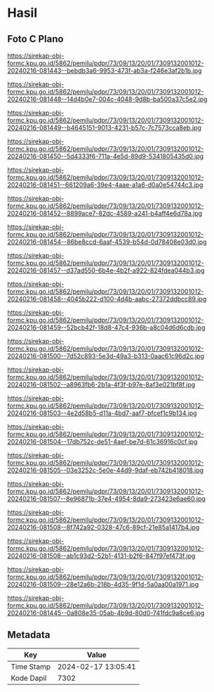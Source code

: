 # Hasil

## Foto C Plano

https://sirekap-obj-formc.kpu.go.id/5862/pemilu/pdpr/73/09/13/20/01/7309132001012-20240216-081443--bebdb3a6-9953-473f-ab3a-f246e3af2b1b.jpg

https://sirekap-obj-formc.kpu.go.id/5862/pemilu/pdpr/73/09/13/20/01/7309132001012-20240216-081448--14d4b0e7-004c-4048-9d8b-ba500a37c5e2.jpg

https://sirekap-obj-formc.kpu.go.id/5862/pemilu/pdpr/73/09/13/20/01/7309132001012-20240216-081449--b4645151-9013-4231-b57c-7c7573cca8eb.jpg

https://sirekap-obj-formc.kpu.go.id/5862/pemilu/pdpr/73/09/13/20/01/7309132001012-20240216-081450--5d4333f6-711a-4e5d-89d9-5341805435d0.jpg

https://sirekap-obj-formc.kpu.go.id/5862/pemilu/pdpr/73/09/13/20/01/7309132001012-20240216-081451--661209a6-39e4-4aae-a1a6-d0a0e54744c3.jpg

https://sirekap-obj-formc.kpu.go.id/5862/pemilu/pdpr/73/09/13/20/01/7309132001012-20240216-081452--8899ace7-82dc-4589-a241-b4aff4e6d78a.jpg

https://sirekap-obj-formc.kpu.go.id/5862/pemilu/pdpr/73/09/13/20/01/7309132001012-20240216-081454--86be8ccd-6aaf-4539-b54d-0d78408e03d0.jpg

https://sirekap-obj-formc.kpu.go.id/5862/pemilu/pdpr/73/09/13/20/01/7309132001012-20240216-081457--d37ad550-6b4e-4b2f-a922-824fdea044b3.jpg

https://sirekap-obj-formc.kpu.go.id/5862/pemilu/pdpr/73/09/13/20/01/7309132001012-20240216-081458--4045b222-d100-4d4b-aabc-27372ddbcc89.jpg

https://sirekap-obj-formc.kpu.go.id/5862/pemilu/pdpr/73/09/13/20/01/7309132001012-20240216-081459--52bcb42f-18d8-47c4-936b-a8c04d6d6cdb.jpg

https://sirekap-obj-formc.kpu.go.id/5862/pemilu/pdpr/73/09/13/20/01/7309132001012-20240216-081500--7d52c893-5e3d-49a3-b313-0aac61c96d2c.jpg

https://sirekap-obj-formc.kpu.go.id/5862/pemilu/pdpr/73/09/13/20/01/7309132001012-20240216-081502--a8963fb6-2b1a-4f3f-b97e-8af3e021bf8f.jpg

https://sirekap-obj-formc.kpu.go.id/5862/pemilu/pdpr/73/09/13/20/01/7309132001012-20240216-081503--4e2d58b5-d11a-4bd7-aaf7-bfcef1c9b134.jpg

https://sirekap-obj-formc.kpu.go.id/5862/pemilu/pdpr/73/09/13/20/01/7309132001012-20240216-081504--17db752c-de51-4aef-be7d-61c36916c0cf.jpg

https://sirekap-obj-formc.kpu.go.id/5862/pemilu/pdpr/73/09/13/20/01/7309132001012-20240216-081505--03e3252c-5e0e-44d9-9daf-eb742b418018.jpg

https://sirekap-obj-formc.kpu.go.id/5862/pemilu/pdpr/73/09/13/20/01/7309132001012-20240216-081507--8e96871b-37e4-4954-8da9-273423e6ae60.jpg

https://sirekap-obj-formc.kpu.go.id/5862/pemilu/pdpr/73/09/13/20/01/7309132001012-20240216-081508--8f742a92-0328-47c6-89cf-21e85a1417b4.jpg

https://sirekap-obj-formc.kpu.go.id/5862/pemilu/pdpr/73/09/13/20/01/7309132001012-20240216-081508--ab1c93d2-52b1-4131-b2f6-847f97ef473f.jpg

https://sirekap-obj-formc.kpu.go.id/5862/pemilu/pdpr/73/09/13/20/01/7309132001012-20240216-081509--28e12a6b-218b-4d35-9f1d-5a0aa00a1971.jpg

https://sirekap-obj-formc.kpu.go.id/5862/pemilu/pdpr/73/09/13/20/01/7309132001012-20240216-081445--0a808e35-05ab-4b9d-80d0-741fdc9a8ce6.jpg


## Metadata

| Key        | Value               |
| ---------- | ------------------- |
| Time Stamp | 2024-02-17 13:05:41 |
| Kode Dapil | 7302                |



